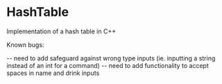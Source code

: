 # HashTable
Implementation of a hash table in C++

Known bugs:

  -- need to add safeguard against wrong type inputs (ie. inputting a string instead of an int for a command)
  -- need to add functionality to accept spaces in name and drink inputs
